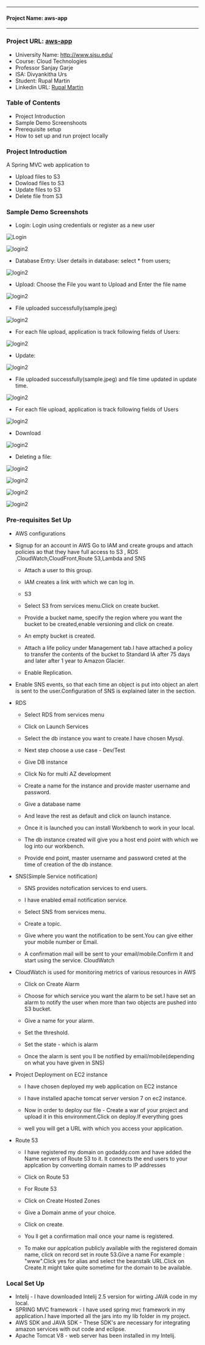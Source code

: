 ******************************
#### Project Name: aws-app
******************************

### Project URL: [aws-app](http://www.rupalmartin.com/AWSApp-1.0-SNAPSHOT)

* University Name: http://www.sjsu.edu/
* Course: Cloud Technologies
* Professor Sanjay Garje
* ISA: Divyankitha Urs
* Student: Rupal Martin 
* Linkedin URL: [Rupal Martin](https://www.linkedin.com/in/rupal-martin-34272272/)

### Table of Contents
* Project Introduction
* Sample Demo Screenshoots
* Prerequisite setup
* How to set up and run project locally

### Project Introduction
A Spring MVC web application to
* Upload files to S3
* Dowload files to S3
* Update files to S3
* Delete file from S3

### Sample Demo Screenshots

* Login: Login using credentials or register as a new user

![Login](/images/login.jpg?raw=true "Login screen")

![login2](/images/login2.jpg?raw=true "login2")

  * Database Entry: User details in database:
select * from users;

![login2](images/db_login.jpg?raw=true "login2")

* Upload: Choose the File you want to Upload and Enter the file name

![login2](images/upload.jpg?raw=true "upload")

 * File uploaded successfully(sample.jpeg)

![login2](images/upload2.jpg?raw=true "login2")

 * For each file upload, application is track following fields of Users:

![login2](images/upload_db.jpg?raw=true "login2")

* Update:

![login2](images/upload.jpg?raw=true "upload")

  *  File uploaded successfully(sample.jpeg) and file time updated in update time.

![login2](images/update.jpg?raw=true "login2")

 * For each file upload, application is track following fields of Users

![login2](images/images/update_db.jpg?raw=true "login2")

* Download

![login2](images/download.jpg?raw=true "login2")

* Deleting a file:

![login2](images/delete.jpg?raw=true "login2")

![login2](images/delete_confirm.jpg?raw=true "login2")

![login2](images/delete_success.jpg?raw=true "login2")

![login2](images/delete_db.jpg?raw=true "login2")

### Pre-requisites Set Up

* AWS configurations

* Signup for an account in AWS
Go to IAM and create groups and attach policies ao that they have full access to S3 , RDS ,CloudWatch,CloudFront,Route 53,Lambda and     SNS

  * Attach a user to this group.
  * IAM creates a link with which we can log in.

  * S3

  * Select S3 from services menu.Click on create bucket.

   * Provide a bucket name, specify the region where you want the bucket to be created,enable versioning and click on create.

   * An empty bucket is created.

  * Attach a life policy under Management tab.I have attached a policy to transfer the contents of the bucket to Standard IA after 75 days and later after 1 year to Amazon Glacier.

  * Enable Replication.

 * Enable SNS events, so that each time an object is put into object an alert is sent to the user.Configuration of SNS is explained later in the section.

* RDS

   *  Select RDS from services menu

   * Click on Launch Services

    *  Select the db instance you want to create.I have chosen Mysql.

   * Next step choose a use case - Dev/Test

   * Give DB instance

   * Click No for multi AZ development

   * Create a name for the instance and provide master username and password.

   * Give a database name

  * And leave the rest as default and click on launch instance.

  * Once it is launched you can install Workbench to work in your local.

  * The db instance created will give you a host end point with which we log into our workbench.

  * Provide end point, master username and password creted at the time of creation of the db instance.

* SNS(Simple Service notification)

  * SNS provides notofication services to end users.
  
  * I have enabled email notification service.
  
  * Select SNS from services menu.
  
  * Create a topic.
  
  * Give where you want the notification to be sent.You can give either your mobile number or Email.
  
  * A confirmation mail will be sent to your email/mobile.Confirm it and start using the service.
CloudWatch

 * CloudWatch is used for monitoring metrics of various resources in AWS

   * Click on Create Alarm

   * Choose for which service you want the alarm to be set.I have set an alarm to notify the user when more than two objects are pushed into S3 bucket.

   * Give a name for your alarm.

   * Set the threshold.

   * Set the state - which is alarm

   * Once the alarm is sent you ll be notified by email/mobile(depending on what you have given in SNS)

* Project Deployment on EC2 instance

  * I have chosen deployed my web application on EC2 instance
  
  * I have installed apache tomcat server  version 7 on ec2 instance.
  
  * Now in order to deploy our file - Create a war of your project and upload it in this environment.Click on deploy.If everything goes
  
  * well you will get a URL with which you access your application.
  
* Route 53

  * I have registered my domain on godaddy.com and have added the Name servers of Route 53 to it. It connects the end users to your applcation by converting domain names to IP addresses
 
  * Click on Route 53

   * For Route 53

  * Click on Create Hosted Zones

  * Give a Domain anme of your choice.

  * Click on create.

  * You ll get a confirmation mail once your name is registered.

  * To make our applcation publicly available with the registered domain name, click on record set in route 53.Give a name For example : "www".Click yes for alias and select the beanstalk URL.Click on Create.It might take quite sometime for the domain to be available.



### Local Set Up

* Intelij - I have downloaded Intelij 2.5 version for wirting JAVA code in my local.
* SPRING MVC framework - I have used spring mvc framework in my application.I have imported all the jars into my lib folder in my project.
* AWS SDK and JAVA SDK - These SDK's are necessary for integrating amazon services with out code and eclipse.
* Apache Tomcat V8 - web server has been installed in my Intelij.




